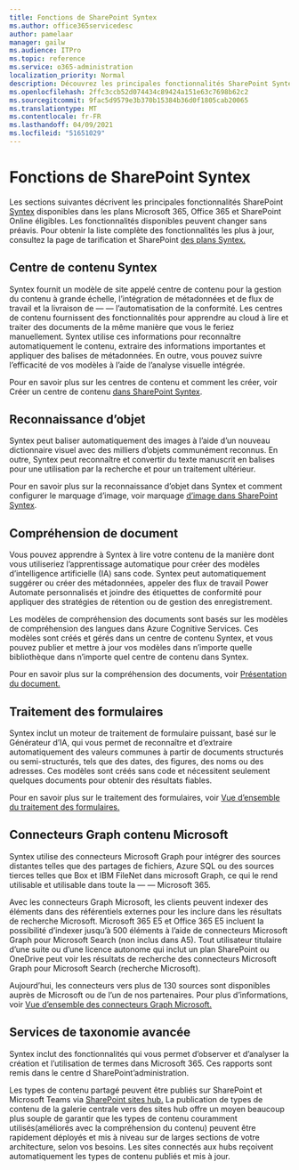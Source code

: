 ```yaml
---
title: Fonctions de SharePoint Syntex
ms.author: office365servicedesc
author: pamelaar
manager: gailw
ms.audience: ITPro
ms.topic: reference
ms.service: o365-administration
localization_priority: Normal
description: Découvrez les principales fonctionnalités SharePoint Syntex disponibles dans les plans Microsoft 365, Office 365 et SharePoint Online éligibles.
ms.openlocfilehash: 2ffc3ccb52d074434c89424a151e63c7698b62c2
ms.sourcegitcommit: 9fac5d9579e3b370b15384b36d0f1805cab20065
ms.translationtype: MT
ms.contentlocale: fr-FR
ms.lasthandoff: 04/09/2021
ms.locfileid: "51651029"
---
```

# <a name="sharepoint-syntex-features"></a>Fonctions de SharePoint Syntex 

Les sections suivantes décrivent les principales fonctionnalités SharePoint [Syntex](sharepoint-syntex-service-description.md) disponibles dans les plans Microsoft 365, Office 365 et SharePoint Online éligibles. Les fonctionnalités disponibles peuvent changer sans préavis. Pour obtenir la liste complète des fonctionnalités les plus à jour, consultez la page de tarification et SharePoint [des plans Syntex.](https://www.microsoft.com/microsoft-365/enterprise/sharepoint-syntex)

## <a name="syntex-content-center"></a>Centre de contenu Syntex

Syntex fournit un modèle de site appelé centre de contenu pour la gestion du contenu à grande échelle, l’intégration de métadonnées et de flux de travail et la livraison de &mdash;  &mdash; l’automatisation de la conformité. Les centres de contenu fournissent des fonctionnalités pour apprendre au cloud à lire et traiter des documents de la même manière que vous le feriez manuellement. Syntex utilise ces informations pour reconnaître automatiquement le contenu, extraire des informations importantes et appliquer des balises de métadonnées. En outre, vous pouvez suivre l’efficacité de vos modèles à l’aide de l’analyse visuelle intégrée.

Pour en savoir plus sur les centres de contenu et comment les créer, voir Créer un centre de contenu [dans SharePoint Syntex](/microsoft-365/contentunderstanding/create-a-content-center).

## <a name="object-recognition"></a>Reconnaissance d’objet

Syntex peut baliser automatiquement des images à l’aide d’un nouveau dictionnaire visuel avec des milliers d’objets communément reconnus. En outre, Syntex peut reconnaître et convertir du texte manuscrit en balises pour une utilisation par la recherche et pour un traitement ultérieur.

Pour en savoir plus sur la reconnaissance d’objet dans Syntex et comment configurer le marquage d’image, voir marquage [d’image dans SharePoint Syntex](/microsoft-365/contentunderstanding/image-tagging).

## <a name="document-understanding"></a>Compréhension de document

Vous pouvez apprendre à Syntex à lire votre contenu de la manière dont vous utiliseriez l’apprentissage automatique pour créer des modèles d’intelligence artificielle (IA) sans code. Syntex peut automatiquement suggérer ou créer des métadonnées, appeler des flux de travail Power Automate personnalisés et joindre des étiquettes de conformité pour appliquer des stratégies de rétention ou de gestion des enregistrement.

Les modèles de compréhension des documents sont basés sur les modèles de compréhension des langues dans Azure Cognitive Services. Ces modèles sont créés et gérés dans un centre de contenu Syntex, et vous pouvez publier et mettre à jour vos modèles dans n’importe quelle bibliothèque dans n’importe quel centre de contenu dans Syntex.

Pour en savoir plus sur la compréhension des documents, voir [Présentation du document.](/microsoft-365/contentunderstanding/document-understanding-overview)

## <a name="form-processing"></a>Traitement des formulaires

Syntex inclut un moteur de traitement de formulaire puissant, basé sur le Générateur d’IA, qui vous permet de reconnaître et d’extraire automatiquement des valeurs communes à partir de documents structurés ou semi-structurés, tels que des dates, des figures, des noms ou des adresses. Ces modèles sont créés sans code et nécessitent seulement quelques documents pour obtenir des résultats fiables.

Pour en savoir plus sur le traitement des formulaires, voir [Vue d’ensemble du traitement des formulaires.](/microsoft-365/contentunderstanding/form-processing-overview)

## <a name="microsoft-graph-content-connectors"></a>Connecteurs Graph contenu Microsoft

Syntex utilise des connecteurs Microsoft Graph pour intégrer des sources distantes telles que des partages de fichiers, Azure SQL ou des sources tierces telles que Box et IBM FileNet dans microsoft Graph, ce qui le rend utilisable et utilisable dans toute la &mdash; &mdash; Microsoft 365.

Avec les connecteurs Graph Microsoft, les clients peuvent indexer des éléments dans des référentiels externes pour les inclure dans les résultats de recherche Microsoft. Microsoft 365 E5 et Office 365 E5 incluent la possibilité d’indexer jusqu’à 500 éléments à l’aide de connecteurs Microsoft Graph pour Microsoft Search (non inclus dans A5). Tout utilisateur titulaire d’une suite ou d’une licence autonome qui inclut un plan SharePoint ou OneDrive peut voir les résultats de recherche des connecteurs Microsoft Graph pour Microsoft Search (recherche Microsoft).

Aujourd’hui, les connecteurs vers plus de 130 sources sont disponibles auprès de Microsoft ou de l’un de nos partenaires. Pour plus d’informations, voir [Vue d’ensemble des connecteurs Graph Microsoft.](/MicrosoftSearch/connectors-overview)

## <a name="advanced-taxonomy-services"></a>Services de taxonomie avancée

Syntex inclut des fonctionnalités qui vous permet d’observer et d’analyser la création et l’utilisation de termes dans Microsoft 365. Ces rapports sont remis dans le centre d SharePoint’administration.

Les types de contenu partagé peuvent être publiés sur SharePoint et Microsoft Teams via [SharePoint sites hub.](/sharepoint/dev/features/hub-site/hub-site-overview) La publication de types de contenu de la galerie centrale vers des sites hub offre un moyen beaucoup plus souple de garantir que les types de contenu couramment utilisés(améliorés avec la compréhension du contenu) peuvent être rapidement déployés et mis à niveau sur de larges sections de votre architecture, selon vos besoins. Les sites connectés aux hubs reçoivent automatiquement les types de contenu publiés et mis à jour.